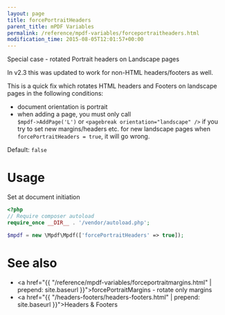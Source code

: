 ```yaml
---
layout: page
title: forcePortraitHeaders
parent_title: mPDF Variables
permalink: /reference/mpdf-variables/forceportraitheaders.html
modification_time: 2015-08-05T12:01:57+00:00
---
```


<div class="alert alert-success" role="alert" markdown="1">
  Special case - rotated Portrait headers on Landscape pages
</div>


In v2.3 this was updated to work for non-HTML headers/footers as well.

This is a quick fix which rotates HTML headers and Footers on landscape pages in the following conditions:

- document orientation is portrait
- when adding a page, you must only call  
  `$mpdf->AddPage('L')` or `<pagebreak orientation="landscape" />` if you try to set new margins/headers etc. 
  for new landscape pages when `forcePortraitHeaders = true`, it will go wrong.

Default: `false`


# Usage

Set at document initiation

```php
<?php
// Require composer autoload
require_once __DIR__ . '/vendor/autoload.php';

$mpdf = new \Mpdf\Mpdf(['forcePortraitHeaders' => true]);

```

# See also
- <a href="{{ "/reference/mpdf-variables/forceportraitmargins.html" | prepend: site.baseurl }}">forcePortraitMargins</a> - rotate only margins
- <a href="{{ "/headers-footers/headers-footers.html" | prepend: site.baseurl }}">Headers & Footers</a>
